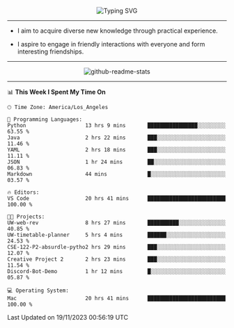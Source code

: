 <p align="center">
  <img src="https://readme-typing-svg.demolab.com?font=Fira+Code&weight=500&size=32&duration=2500&pause=1600&center=true&vCenter=true&random=false&width=1024&height=64&lines=Hi+there+%F0%9F%91%8B;I'm+delighted+you+could+make+it+here+%F0%9F%8E%89;I'm+Harry%2C+a+college+student+still+finding+my+way" alt="Typing SVG" />
</p>


---


- I aim to acquire diverse new knowledge through practical experience.

- I aspire to engage in friendly interactions with everyone and form interesting friendships.


---


<p align="center">
  <img src="https://github-readme-stats.vercel.app/api?username=Harry-Jing&show_icons=true" alt="github-readme-stats"/>
</p>


---

<!--START_SECTION:waka-->
📊 **This Week I Spent My Time On** 

```text
🕑︎ Time Zone: America/Los_Angeles

💬 Programming Languages: 
Python                   13 hrs 9 mins       ████████████████░░░░░░░░░   63.55 % 
Java                     2 hrs 22 mins       ███░░░░░░░░░░░░░░░░░░░░░░   11.46 % 
YAML                     2 hrs 18 mins       ███░░░░░░░░░░░░░░░░░░░░░░   11.11 % 
JSON                     1 hr 24 mins        ██░░░░░░░░░░░░░░░░░░░░░░░   06.83 % 
Markdown                 44 mins             █░░░░░░░░░░░░░░░░░░░░░░░░   03.57 % 

🔥 Editors: 
VS Code                  20 hrs 41 mins      █████████████████████████   100.00 % 

🐱‍💻 Projects: 
UW-web-rev               8 hrs 27 mins       ██████████░░░░░░░░░░░░░░░   40.85 % 
UW-timetable-planner     5 hrs 4 mins        ██████░░░░░░░░░░░░░░░░░░░   24.53 % 
CSE-122-P2-absurdle-pytho2 hrs 29 mins       ███░░░░░░░░░░░░░░░░░░░░░░   12.07 % 
Creative Project 2       2 hrs 23 mins       ███░░░░░░░░░░░░░░░░░░░░░░   11.54 % 
Discord-Bot-Demo         1 hr 12 mins        █░░░░░░░░░░░░░░░░░░░░░░░░   05.87 % 

💻 Operating System: 
Mac                      20 hrs 41 mins      █████████████████████████   100.00 % 
```


 Last Updated on 19/11/2023 00:56:19 UTC
<!--END_SECTION:waka-->
